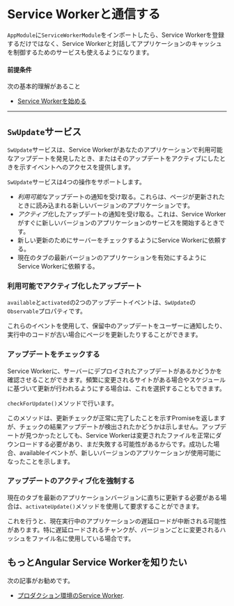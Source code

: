 # Service Workerと通信する

`AppModule`に`ServiceWorkerModule`をインポートしたら、Service Workerを登録するだけではなく、Service Workerと対話してアプリケーションのキャッシュを制御するためのサービスも使えるようになります。

#### 前提条件

次の基本的理解があること
* [Service Workerを始める](guide/service-worker-getting-started)

<hr />


## `SwUpdate`サービス

`SwUpdate`サービスは、Service Workerがあなたのアプリケーションで利用可能なアップデートを発見したとき、またはそのアップデートをアクティブにしたときを示すイベントへのアクセスを提供します。

`SwUpdate`サービスは4つの操作をサポートします。
* *利用可能*なアップデートの通知を受け取る。これらは、ページが更新されたときに読み込まれる新しいバージョンのアプリケーションです。
* *アクティブ化*したアップデートの通知を受け取る。これは、Service Workerがすぐに新しいバージョンのアプリケーションのサービスを開始するときです。
* 新しい更新のためにサーバーをチェックするようにService Workerに依頼する。
* 現在のタブの最新バージョンのアプリケーションを有効にするようにService Workerに依頼する。

### 利用可能でアクティブ化したアップデート

`available`と`activated`の2つのアップデートイベントは、`SwUpdate`の`Observable`プロパティです。

<code-example path="service-worker-getting-started/src/app/log-update.service.ts" linenums="false" title="log-update.service.ts" region="sw-update"> </code-example>


これらのイベントを使用して、保留中のアップデートをユーザーに通知したり、実行中のコードが古い場合にページを更新したりすることができます。

### アップデートをチェックする

Service Workerに、サーバーにデプロイされたアップデートがあるかどうかを確認させることができます。頻繁に変更されるサイトがある場合やスケジュールに基づいて更新が行われるようにする場合は、これを選択することもできます。

`checkForUpdate()`メソッドで行います。

<code-example path="service-worker-getting-started/src/app/check-for-update.service.ts" linenums="false" title="check-for-update.service.ts" region="sw-check-update"> </code-example>


このメソッドは、更新チェックが正常に完了したことを示すPromiseを返しますが、チェックの結果アップデートが検出されたかどうかは示しません。アップデートが見つかったとしても、Service Workerは変更されたファイルを正常にダウンロードする必要があり、まだ失敗する可能性があるからです。成功した場合、availableイベントが、新しいバージョンのアプリケーションが使用可能になったことを示します。

### アップデートのアクティブ化を強制する

現在のタブを最新のアプリケーションバージョンに直ちに更新する必要がある場合は、`activateUpdate()`メソッドを使用して要求することができます。

<code-example path="service-worker-getting-started/src/app/prompt-update.service.ts" linenums="false" title="prompt-update.service.ts" region="sw-activate"> </code-example>

これを行うと、現在実行中のアプリケーションの遅延ロードが中断される可能性があります。特に遅延ロードされるチャンクが、バージョンごとに変更されるハッシュをファイル名に使用している場合です。

## もっとAngular Service Workerを知りたい

次の記事がお勧めです。
* [プロダクション環境のService Worker](guide/service-worker-devops).

